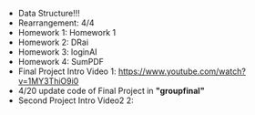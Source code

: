 - Data Structure!!!
- Rearrangement: 4/4
- Homework 1: Homework 1
- Homework 2: DRai
- Homework 3: loginAI
- Homework 4: SumPDF
- Final Project Intro Video 1: https://www.youtube.com/watch?v=1MY3ThiO9i0
- 4/20 update code of Final Project in **"groupfinal"**
- Second Project Intro Video2 2:
